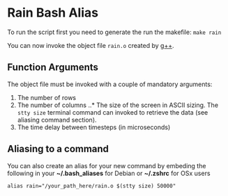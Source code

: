 # Rain Bash Alias

To run the script first you need to generate the run the makefile: `make rain`

You can now invoke the object file `rain.o` created by [g++](https://linux.die.net/man/1/g++).

## Function Arguments

The object file must be invoked with a couple of mandatory arguments:
1. The number of rows
2. The number of columns
..* The size of the screen in ASCII sizing. The `stty size` terminal command can invoked to retrieve the data (see aliasing command section).
3. The time delay between timesteps (in microseconds)

## Aliasing to a command

You can also create an alias for your new command by embeding the following in your **~/.bash_aliases** for Debian or **~/.zshrc** for OSx users

`alias rain="/your_path_here/rain.o $(stty size) 50000"`
